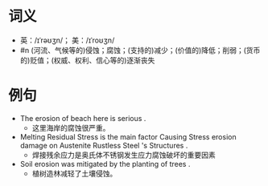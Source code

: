# 词义
- 英：/ɪˈrəʊʒn/； 美：/ɪˈroʊʒn/
- #n (河流、气候等的)侵蚀；腐蚀；(支持的)减少；(价值的)降低；削弱；(货币的)贬值；(权威、权利、信心等的)逐渐丧失
# 例句
- The erosion of beach here is serious .
	- 这里海岸的腐蚀很严重。
- Melting Residual Stress is the main factor Causing Stress erosion damage on Austenite Rustless Steel 's Structures .
	- 焊接残余应力是奥氏体不锈钢发生应力腐蚀破坏的重要因素
- Soil erosion was mitigated by the planting of trees .
	- 植树造林减轻了土壤侵蚀。
